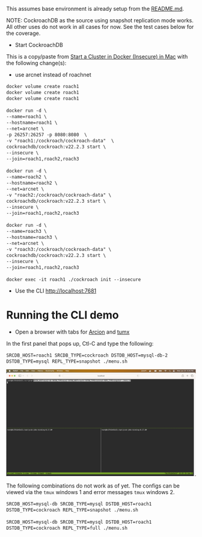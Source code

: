 This assumes base environment is already setup from the [README.md](README.md).

NOTE: CockroachDB as the source using snapshot replication mode works.  All other uses do not work in all cases for now.  See the test cases below for the coverage.  

- Start CockroachDB

This is a copy/paste from [Start a Cluster in Docker (Insecure) in Mac](https://www.cockroachlabs.com/docs/stable/start-a-local-cluster-in-docker-mac.html) with the following change(s):
  - use arcnet instead of roachnet 

```
docker volume create roach1
docker volume create roach1
docker volume create roach1

docker run -d \
--name=roach1 \
--hostname=roach1 \
--net=arcnet \
-p 26257:26257 -p 8080:8080  \
-v "roach1:/cockroach/cockroach-data"  \
cockroachdb/cockroach:v22.2.3 start \
--insecure \
--join=roach1,roach2,roach3

docker run -d \
--name=roach2 \
--hostname=roach2 \
--net=arcnet \
-v "roach2:/cockroach/cockroach-data" \
cockroachdb/cockroach:v22.2.3 start \
--insecure \
--join=roach1,roach2,roach3

docker run -d \
--name=roach3 \
--hostname=roach3 \
--net=arcnet \
-v "roach3:/cockroach/cockroach-data" \
cockroachdb/cockroach:v22.2.3 start \
--insecure \
--join=roach1,roach2,roach3

docker exec -it roach1 ./cockroach init --insecure
```    

- Use the CLI [http://localhost:7681](http://localhost.7681)

# Running the CLI demo

- Open a browser with tabs for [Arcion](http://localhost:7681) and [tumx](http://localhost:7681)

In the first panel that pops up, Ctl-C and type the following:

```
SRCDB_HOST=roach1 SRCDB_TYPE=cockroach DSTDB_HOST=mysql-db-2 DSTDB_TYPE=mysql REPL_TYPE=snapshot ./menu.sh
```
![cockroach menu](./resources/images/cockroach/cockroach-menu.png)

The following combinations do not work as of yet.  The configs can be viewed via the `tmux` windows 1 and error messages `tmux` windows 2.

```
SRCDB_HOST=mysql-db SRCDB_TYPE=mysql DSTDB_HOST=roach1 DSTDB_TYPE=cockroach REPL_TYPE=snapshot ./menu.sh

SRCDB_HOST=mysql-db SRCDB_TYPE=mysql DSTDB_HOST=roach1 DSTDB_TYPE=cockroach REPL_TYPE=full ./menu.sh
```
